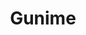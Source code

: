 ---
title: Gunime
crosslinks:
- Pixiv
- kemonomimi
- motome
- armoredwomen
- anime
- ar15
- Melanime
---